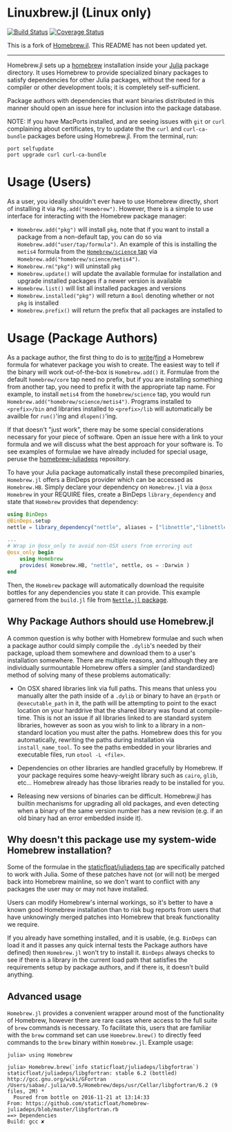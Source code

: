 # Linuxbrew.jl (Linux only)

[![Build Status](https://travis-ci.org/dpo/Linuxbrew.jl.svg?branch=master)](https://travis-ci.org/dpo/Linuxbrew.jl)
[![Coverage Status](https://coveralls.io/repos/github/dpo/Linuxbrew.jl/badge.svg)](https://coveralls.io/github/dpo/Linuxbrew.jl)

This is a fork of [Homebrew.jl](https://github.com/JuliaPackaging/Homebrew.jl).
This README has not been updated yet.

---

Homebrew.jl sets up a [homebrew](http://brew.sh) installation inside your [Julia](http://julialang.org/) package directory.  It uses Homebrew to provide specialized binary packages to satisfy dependencies for other Julia packages, without the need for a compiler or other development tools; it is completely self-sufficient.

Package authors with dependencies that want binaries distributed in this manner should open an issue here for inclusion into the package database.

NOTE: If you have MacPorts installed, and are seeing issues with `git` or `curl` complaining about certificates, try to update the the ```curl``` and ```curl-ca-bundle``` packages before using Homebrew.jl. From the terminal, run:
```
port selfupdate
port upgrade curl curl-ca-bundle
```

# Usage (Users)

As a user, you ideally shouldn't ever have to use Homebrew directly, short of installing it via `Pkg.add("Homebrew")`. However, there is a simple to use interface for interacting with the Homebrew package manager:

* `Homebrew.add("pkg")` will install `pkg`, note that if you want to install a package from a non-default tap, you can do so via `Homebrew.add("user/tap/formula")`.  An example of this is installing the `metis4` formula from the [`Homebrew/science` tap](https://github.com/Homebrew/homebrew-science) via `Homebrew.add("homebrew/science/metis4")`.
* `Homebrew.rm("pkg")` will uninstall `pkg`
* `Homebrew.update()` will update the available formulae for installation and upgrade installed packages if a newer version is available
* `Homebrew.list()` will list all installed packages and versions
* `Homebrew.installed("pkg")` will return a `Bool` denoting whether or not `pkg` is installed
* `Homebrew.prefix()` will return the prefix that all packages are installed to


# Usage (Package Authors)

As a package author, the first thing to do is to [write](https://github.com/Homebrew/brew/blob/master/share/doc/homebrew/Formula-Cookbook.md)/[find](http://braumeister.org/) a Homebrew formula for whatever package you wish to create.  The easiest way to tell if the binary will work out-of-the-box is `Homebrew.add()` it.  Formulae from the default `homebrew/core` tap need no prefix, but if you are installing something from another tap, you need to prefix it with the appropriate tap name. For example, to install `metis4` from the `homebrew/science` tap, you would run `Homebrew.add("homebrew/science/metis4")`. Programs installed to `<prefix>/bin` and libraries installed to `<prefix>/lib` will automatically be availble for `run()`'ing and `dlopen()`'ing.

If that doesn't "just work", there may be some special considerations necessary for your piece of software. Open an issue here with a link to your formula and we will discuss what the best approach for your software is. To see examples of formulae we have already included for special usage, peruse the [homebrew-juliadeps](https://github.com/staticfloat/homebrew-juliadeps) repository.

To have your Julia package automatically install these precompiled binaries, `Homebrew.jl` offers a BinDeps provider which can be accessed as `Homebrew.HB`.  Simply declare your dependency on `Homebrew.jl` via a `@osx Homebrew` in your REQUIRE files, create a BinDeps `library_dependency` and state that `Homebrew` provides that dependency:

```julia
using BinDeps
@BinDeps.setup
nettle = library_dependency("nettle", aliases = ["libnettle","libnettle-4-6"])

...
# Wrap in @osx_only to avoid non-OSX users from erroring out
@osx_only begin
    using Homebrew
    provides( Homebrew.HB, "nettle", nettle, os = :Darwin )
end
```

Then, the `Homebrew` package will automatically download the requisite bottles for any dependencies you state it can provide.  This example garnered from the `build.jl` file from [`Nettle.jl` package](https://github.com/staticfloat/Nettle.jl/blob/master/deps/build.jl).


## Why Package Authors should use Homebrew.jl
A common question is why bother with Homebrew formulae and such when a package author could simply compile the `.dylib`'s needed by their package, upload them somewhere and download them to a user's installation somewhere.  There are multiple reasons, and although they are individually surmountable Homebrew offers a simpler (and standardized) method of solving many of these problems automatically:

* On OSX shared libraries link via full paths.  This means that unless you manually alter the path inside of a `.dylib` or binary to have an `@rpath` or `@executable_path` in it, the path will be attempting to point to the exact location on your harddrive that the shared library was found at compile-time.  This is not an issue if all libraries linked to are standard system libraries, however as soon as you wish to link to a library in a non-standard location you must alter the paths.  Homebrew does this for you automatically, rewriting the paths during installation via `install_name_tool`.  To see the paths embedded in your libraries and executable files, run `otool -L <file>`.

* Dependencies on other libraries are handled gracefully by Homebrew.  If your package requires some heavy-weight library such as `cairo`, `glib`, etc... Homebrew already has those libraries ready to be installed for you.

* Releasing new versions of binaries can be difficult.  Homebrew.jl has builtin mechanisms for upgrading all old packages, and even detecting when a binary of the same version number has a new revision (e.g. if an old binary had an error embedded inside it).



## Why doesn't this package use my system-wide Homebrew installation?

Some of the formulae in the [staticfloat/juliadeps tap](https://github.com/staticfloat/homebrew-juliadeps) are specifically patched to work with Julia. Some of these patches have not (or will not) be merged back into Homebrew mainline, so we don't want to conflict with any packages the user may or may not have installed.

Users can modify Homebrew's internal workings, so it's better to have a known good Homebrew installation than to risk bug reports from users that have unknowingly merged patches into Homebrew that break functionality we require.

If you already have something installed, and it is usable, (e.g. `BinDeps` can load it and it passes any quick internal tests the Package authors have defined) then `Homebrew.jl` won't try to install it. `BinDeps` always checks to see if there is a library in the current load path that satisfies the requirements setup by package authors, and if there is, it doesn't build anything.


## Advanced usage

`Homebrew.jl` provides a convenient wrapper around most of the functionality of Homebrew, however there are rare cases where access to the full suite of `brew` commands is necessary.  To facilitate this, users that are familiar with the `brew` command set can use `Homebrew.brew()` to directly feed commands to the `brew` binary within `Homebrew.jl`.  Example usage:

```
julia> using Homebrew

julia> Homebrew.brew(`info staticfloat/juliadeps/libgfortran`)
staticfloat/juliadeps/libgfortran: stable 6.2 (bottled)
http://gcc.gnu.org/wiki/GFortran
/Users/sabae/.julia/v0.5/Homebrew/deps/usr/Cellar/libgfortran/6.2 (9 files, 2M) *
  Poured from bottle on 2016-11-21 at 13:14:33
From: https://github.com/staticfloat/homebrew-juliadeps/blob/master/libgfortran.rb
==> Dependencies
Build: gcc ✘
```
